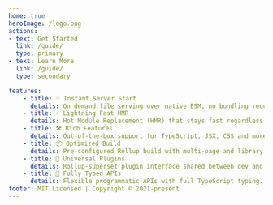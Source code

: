```yaml
---
home: true
heroImage: /logo.png
actions:
- text: Get Started
  link: /guide/
  type: primary
- text: Learn More
  link: /guide/
  type: secondary

features:
    - title: 💡 Instant Server Start
      details: On demand file serving over native ESM, no bundling required!
    - title: ⚡️ Lightning Fast HMR
      details: Hot Module Replacement (HMR) that stays fast regardless of app size.
    - title: 🛠️ Rich Features
      details: Out-of-the-box support for TypeScript, JSX, CSS and more.
    - title: 📦 Optimized Build
      details: Pre-configured Rollup build with multi-page and library mode support.
    - title: 🔩 Universal Plugins
      details: Rollup-superset plugin interface shared between dev and build.
    - title: 🔑 Fully Typed APIs
      details: Flexible programmatic APIs with full TypeScript typing.
footer: MIT Licensed | Copyright © 2021-present 
---
```




